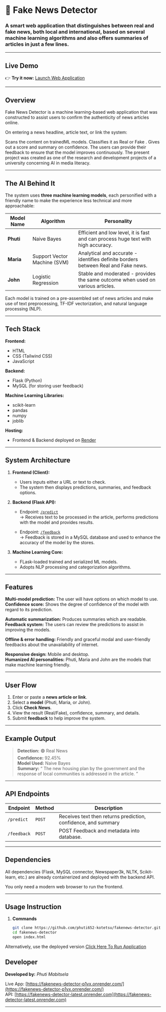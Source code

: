 # 📰 Fake News Detector  

### A smart web application that distinguishes between **real** and **fake** news, both local and international, based on several machine learning algorithms and also offers summaries of articles in just a few lines.
 

---

##  Live Demo  

👉 **Try it now:** [Launch Web Application](https://fakenews-detector-p1vx.onrender.com/)  

---

## Overview  

Fake News Detector is a machine learning-based web application that was constructed to assist users to confirm the authenticity of news articles online.
  
On entering a news headline, article text, or link the system:

Scans the content on trainedML models.
Classifies it as Real  or Fake .
Gives out a score and summary on confidence.
The users can provide their feedback to ensure that the model improves continuously.
The present project was created as one of the research and development projects of a university concerning AI in media literacy.

---

## The AI Behind It  

The system uses **three machine learning models**, each personified with a friendly name to make the experience less technical and more approachable:

| Model Name | Algorithm | Personality |
|-------------|------------|-------------|
| **Phuti** | Naive Bayes | Efficient and low level, it is fast and can process huge text with high accuracy. |
|  **Maria** | Support Vector Machine (SVM) |Analytical and accurate - identifies definite borders between Real and Fake news. |
|  **John** | Logistic Regression | 	Stable and moderated - provides the same outcome when used on various articles. |

Each model is trained on a pre-assembled set of news articles and make use of text preprocessing, TF-IDF vectorization, and natural language processing (NLP).


---

## Tech Stack  

**Frontend:**  
- HTML  
- CSS (Tailwind CSS)  
- JavaScript  

**Backend:**  
- Flask (Python)  
- MySQL (for storing user feedback)  

**Machine Learning Libraries:**  
- scikit-learn  
- pandas  
- numpy  
- joblib  

**Hosting:**  
- Frontend & Backend deployed on [Render](https://render.com)

---

## System Architecture  

1. **Frontend (Client):**  
   - Users inputs either a URL or text to check.
   - The system then displays predictions, summaries, and feedback options.  

2. **Backend (Flask API):**  
   - Endpoint: [`/predict`](https://fakenews-detector-latest.onrender.com/predict)  
     → Receives text to be processed in the article, performs predictions with the model and provides results.
  
   - Endpoint: [`/feedback`](https://fakenews-detector-latest.onrender.com/feedback)  
     → Feedback is stored in a MySQL database and used to enhance the accuracy of the model by the stores.


3. **Machine Learning Core:**  
   - FLask-loaded trained and serialized ML models. 
   - Adopts NLP processing and categorization algorithms.  

---

## Features  

 **Multi-model prediction:** The user will have options on which model to use.  
 **Confidence score:** Shows the degree of confidence of the model with regard to its prediction.
 
 **Automatic summarization:** Produces summaries which are readable. 
 **Feedback system:** The users can review the predictions to assist in improving the models.
  
 **Offline & error handling:** Friendly and graceful modal and user-friendly feedbacks about the unavailability of internet.
  
**Responsive design:** Mobile and desktop.  
 **Humanized AI personalities:** Phuti, Maria and John are the models that make machine learning friendly.

---

## User Flow  

1. Enter or paste a **news article or link**.  
2. Select a **model** (Phuti, Maria, or John).  
3. Click **Check News**.  
4. View the result (Real/Fake), confidence, summary, and details.  
5. Submit **feedback** to help improve the system.  

---

## Example Output  

> **Detection:** 🟢 Real News  
> **Confidence:** 92.45%  
> **Model Used:** Naive Bayes  
> **Summary:** “ The new housing plan by the government and the response of local communities is addressed in the article.
”

---

## API Endpoints  

| Endpoint | Method | Description |
|-----------|--------|-------------|
| `/predict` | `POST` | Receives text then returns prediction, confidence, and summary |
| `/feedback` | `POST` | POST Feedback and metadata into database. |

---

##  Dependencies

All dependencies (Flask, MySQL connector, Newspaper3k, NLTK, Scikit-learn, etc.) are already containerized and deployed with the backend API.

You only need a modern web browser to run the frontend. 

---

##  Usage Instruction

1. **Commands**
   ```bash
   git clone https://github.com/phuti652-kotetsu/fakenews-detector.git
   cd fakenews-detector
   open index.html


Alternatively, use the deployed version [Click Here To Run Application](https://fakenews-detector-p1vx.onrender.com/)

   


## Developer  

**Developed by:** *Phuti Mabitsela*  

 Live App: [https://fakenews-detector-p1vx.onrender.com/](https://fakenews-detector-p1vx.onrender.com/)  
 API: [https://fakenews-detector-latest.onrender.com](https://fakenews-detector-latest.onrender.com)  
 
---